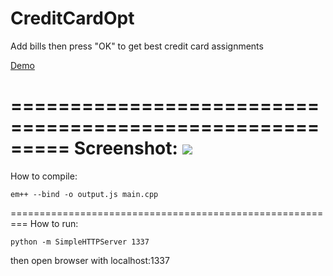 # CreditCardOpt

Add bills then press "OK" to get best credit card assignments

<a href="http://duntex.synology.me:1337">Demo</a>

=========================================================
Screenshot:
<img src="https://github.com/ChungChe/creditCardOpt/raw/master/images/screenshot.png">
=========================================================
How to compile:
```
em++ --bind -o output.js main.cpp
```
=========================================================
How to run:
```
python -m SimpleHTTPServer 1337
```

then open browser with localhost:1337

